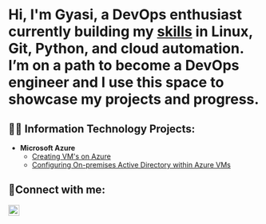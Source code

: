 <h1>Hi, I'm Gyasi, <a href="https://www.linkedin.com/in/gyasi-folborg"></a>a DevOps enthusiast currently building my <a href="https://www.linkedin.com/in/gyasi-folborg">skills</a> in Linux, Git, Python, and cloud automation. I’m on a path to become a DevOps engineer and I use this space to showcase my projects and progress.</h1>

<h2>👨‍💻 Information Technology Projects:</h2>

- <b>Microsoft Azure</b>
  - [Creating VM's on Azure](https://github.com/Gfolborg/Creating-Azure-Virtual-Machines)
  - [Configuring On-premises Active Directory within Azure VMs](https://github.com/gfolborg/configure-ad)

<h2>🤳Connect with me:</h2>


[<img align="left" alt="Josh | LinkedIn" width="22px" src="https://cdn.jsdelivr.net/npm/simple-icons@v3/icons/linkedin.svg" />][linkedin]



[linkedin]: https://linkedin.com/in/gyasi-folborg
